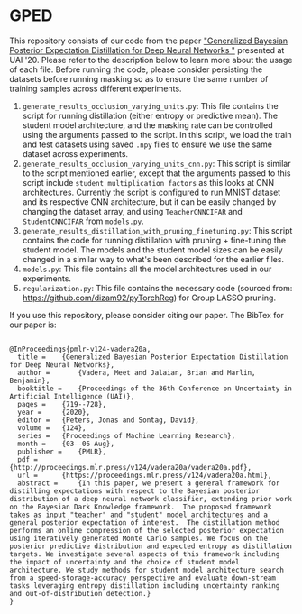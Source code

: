 # GPED
This repository consists of our code from the paper ["Generalized Bayesian Posterior Expectation Distillation for Deep Neural Networks
"](https://arxiv.org/abs/2005.08110) presented at UAI '20. Please refer to the description below to learn more about the usage of each file. Before running the code, please consider persisting the datasets before running masking so as to ensure the same number of training samples across different experiments. 

1. `generate_results_occlusion_varying_units.py`: This file contains the script for running distillation (either entropy or predictive mean). The student model architecture, and the masking rate can be controlled using the arguments passed to the script. In this script, we load the train and test datasets using saved `.npy` files to ensure we use the same dataset across experiments. 
2. `generate_results_occlusion_varying_units_cnn.py`: This script is similar to the script mentioned earlier, except that the arguments passed to this script include `student multiplication factors` as this looks at CNN architectures. Currently the script is configured to run MNIST dataset and its respective CNN architecture, but it can be easily changed by changing the dataset array, and using `TeacherCNNCIFAR`
and `StudentCNNCIFAR` from `models.py`.
3. `generate_results_distillation_with_pruning_finetuning.py`: This script contains the code for running distillation with pruning + fine-tuning the student model. The models and the student model sizes can be easily changed in a similar way to what's been described for the earlier files. 
4. `models.py`: This file contains all the model architectures used in our experiments. 
5. `regularization.py`: This file contains the necessary code (sourced from: https://github.com/dizam92/pyTorchReg) for Group LASSO pruning. 


If you use this repository, please consider citing our paper. The BibTex for our paper is:

```

@InProceedings{pmlr-v124-vadera20a,
  title = 	 {Generalized Bayesian Posterior Expectation Distillation for Deep Neural Networks},
  author =       {Vadera, Meet and Jalaian, Brian and Marlin, Benjamin},
  booktitle = 	 {Proceedings of the 36th Conference on Uncertainty in Artificial Intelligence (UAI)},
  pages = 	 {719--728},
  year = 	 {2020},
  editor = 	 {Peters, Jonas and Sontag, David},
  volume = 	 {124},
  series = 	 {Proceedings of Machine Learning Research},
  month = 	 {03--06 Aug},
  publisher =    {PMLR},
  pdf = 	 {http://proceedings.mlr.press/v124/vadera20a/vadera20a.pdf},
  url = 	 {https://proceedings.mlr.press/v124/vadera20a.html},
  abstract = 	 {In this paper, we present a general framework for distilling expectations with respect to the Bayesian posterior distribution of a deep neural network classifier, extending prior work on the Bayesian Dark Knowledge framework.  The proposed framework takes as input "teacher" and "student" model architectures and a general posterior expectation of interest.  The distillation method performs an online compression of the selected posterior expectation using iteratively generated Monte Carlo samples. We focus on the posterior predictive distribution and expected entropy as distillation targets. We investigate several aspects of this framework including the impact of uncertainty and the choice of student model architecture. We study methods for student model architecture search from a speed-storage-accuracy perspective and evaluate down-stream tasks leveraging entropy distillation including uncertainty ranking and out-of-distribution detection.}
}

```